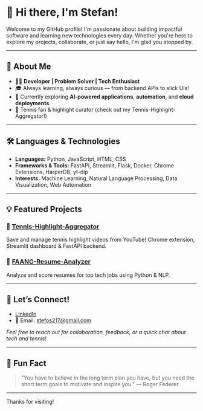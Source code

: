# 👋 Hi there, I'm Stefan!

Welcome to my GitHub profile! I'm passionate about building impactful software and learning new technologies every day. Whether you're here to explore my projects, collaborate, or just say hello, I'm glad you stopped by.

---

## 🚀 About Me

- 🧑‍💻 **Developer | Problem Solver | Tech Enthusiast**
- 🎓 Always learning, always curious — from backend APIs to slick UIs!
- 🌱 Currently exploring **AI-powered applications**, **automation**, and **cloud deployments**.
- 🎾 Tennis fan & highlight curator (check out my Tennis-Highlight-Aggregator!)

---

## 🛠️ Languages & Technologies

- **Languages:** Python, JavaScript, HTML, CSS
- **Frameworks & Tools:** FastAPI, Streamlit, Flask, Docker, Chrome Extensions, HarperDB, yt-dlp
- **Interests:** Machine Learning, Natural Language Processing, Data Visualization, Web Automation

---

## 💡 Featured Projects

### 🎾 [Tennis-Highlight-Aggregator](https://github.com/stefos41/Tennis-Highlight-Aggregator)
Save and manage tennis highlight videos from YouTube! Chrome extension, Streamlit dashboard & FastAPI backend.

### 🤖 [FAANG-Resume-Analyzer](https://github.com/stefos41/FAANG-Resume-Analyzer)
Analyze and score resumes for top tech jobs using Python & NLP.

---

## 🤝 Let’s Connect!

- [LinkedIn](https://www.linkedin.com/in/your-linkedin/)
- 📧 Email: stefos217@gmail.com  

*Feel free to reach out for collaboration, feedback, or a quick chat about tech and tennis!*

---

## 🌟 Fun Fact

> "You have to believe in the long term plan you have, but you need the short term goals to motivate and inspire you." — Roger Federer

---

Thanks for visiting! 

<!--
**stefos41/stefos41** is a ✨ _special_ ✨ repository because its `README.md` (this file) appears on your GitHub profile.

Here are some ideas to get you started:

- 🔭 I’m currently working on ...
- 🌱 I’m currently learning ...
- 👯 I’m looking to collaborate on ...
- 🤔 I’m looking for help with ...
- 💬 Ask me about ...
- 📫 How to reach me: ...
- 😄 Pronouns: ...
- ⚡ Fun fact: ...
-->
